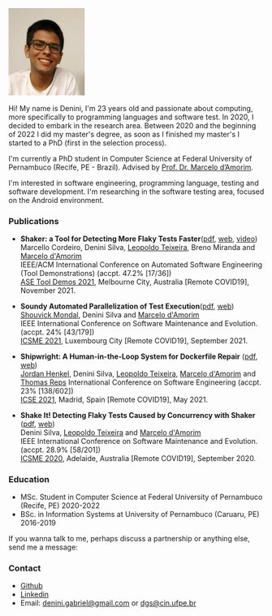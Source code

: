 [<img src="photo.jpeg" width="150"/>](photo.jpeg)

Hi! My name is Denini, I'm 23 years old and passionate about computing, more specifically to programming languages and software test. In 2020, I decided to embark in the research area. Between 2020 and the beginning of 2022 I did my master's degree, as soon as I finished my master's I started to a PhD (first in the selection process).

I'm currently a PhD student in Computer Science at Federal University of Pernambuco (Recife, PE - Brazil). Advised by [Prof. Dr. Marcelo d’Amorim](https://cin.ufpe.br/~damorim/).

I'm interested in software engineering, programming language, testing and software development. I'm researching in the software testing area, focused on the Android environment.

### Publications
* **Shaker: a Tool for Detecting More Flaky Tests Faster**([pdf](https://cin.ufpe.br/~damorim/publications/Cordeiro_ETAL_ASETD2021.pdf), [web](https://star-rg.github.io/shaker), [video](https://youtu.be/7-aiQwOb4rA))  
Marcello Cordeiro, Denini Silva, [Leopoldo Teixeira](https://www.cin.ufpe.br/~lmt/), Breno Miranda and [Marcelo d'Amorim](https://cin.ufpe.br/~damorim/)  
IEEE/ACM International Conference on Automated Software Engineering (Tool Demonstrations) (accpt. 47.2% [17/36])  
[ASE Tool Demos 2021](https://conf.researchr.org/track/ase-2021/ase-2021-tool-demonstrations),  Melbourne City, Australia [Remote COVID19], November 2021.

* **Soundy Automated Parallelization of Test Execution**([pdf](https://cin.ufpe.br/~damorim/publications/MondalETAL_ICSME21.pdf), [web](https://github.com/STAR-RG/paste))  
[Shouvick Mondal](https://sites.google.com/view/shouvick/shouvick-mondal), Denini Silva and [Marcelo d'Amorim](https://cin.ufpe.br/~damorim/)  
IEEE International Conference on Software Maintenance and Evolution. (accpt. 24% [43/179])  
[ICSME 2021](https://icsme2021.github.io/), Luxembourg City [Remote COVID19], September 2021.

* **Shipwright: A Human-in-the-Loop System for Dockerfile Repair** ([pdf](https://cin.ufpe.br/~damorim/publications/Henkel_ETAL_ICSE21.pdf), [web](https://github.com/STAR-RG/shipwright))  
[Jordan Henkel](https://pages.cs.wisc.edu/~jjhenkel/), Denini Silva, [Leopoldo Teixeira](https://www.cin.ufpe.br/~lmt/), [Marcelo d'Amorim](https://cin.ufpe.br/~damorim/) and [Thomas Reps](http://pages.cs.wisc.edu/~reps/)
International Conference on Software Engineering (accpt. 23% [138/602])  
[ICSE 2021](https://conf.researchr.org/home/icse-2021), Madrid, Spain [Remote COVID19], May 2021.

* **Shake It! Detecting Flaky Tests Caused by Concurrency with Shaker** ([pdf](https://cin.ufpe.br/~damorim/publications/Silva_ETAL_ICSME20.pdf), [web](https://github.com/STAR-RG/shaker))  
Denini Silva, [Leopoldo Teixeira](https://www.cin.ufpe.br/~lmt/) and [Marcelo d'Amorim](https://cin.ufpe.br/~damorim/)  
IEEE International Conference on Software Maintenance and Evolution. (accpt. 28.9% [58/201])  
[ICSME 2020](https://icsme2020.github.io/), Adelaide, Australia [Remote COVID19], September 2020.  




### Education
* MSc. Student in Computer Science at Federal University of Pernambuco (Recife, PE) 2020-2022
* BSc. in Information Systems at University of Pernambuco (Caruaru, PE) 2016-2019

If you wanna talk to me, perhaps discuss a partnership or anything else, send me a message:

### Contact
- [Github](https://github.com/denini08/)
- [Linkedin](https://www.linkedin.com/in/denini-gabriel-2000b715b/)
- Email: denini.gabriel@gmail.com or dgs@cin.ufpe.br
